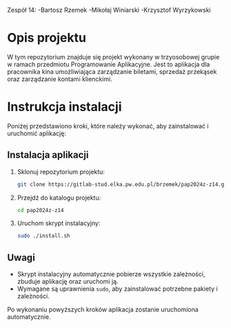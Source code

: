 Zespół 14:
-Bartosz Rzemek
-Mikołaj Winiarski
-Krzysztof Wyrzykowski

# Opis projektu

W tym repozytorium znajduje się projekt wykonany w trzyosobowej grupie w ramach przedmiotu Programowanie Aplikacyjne. 
Jest to aplikacja dla pracownika kina umożliwiająca zarządzanie biletami, sprzedaż przekąsek oraz zarządzanie kontami klienckimi.

# Instrukcja instalacji

Poniżej przedstawiono kroki, które należy wykonać, aby zainstalować i uruchomić aplikację:

## Instalacja aplikacji

1. Sklonuj repozytorium projektu:
   ```bash
   git clone https://gitlab-stud.elka.pw.edu.pl/brzemek/pap2024z-z14.git
   ```
2. Przejdź do katalogu projektu:
   ```bash
   cd pap2024z-z14
   ```

3. Uruchom skrypt instalacyjny:
   ```bash
   sudo ./install.sh
   ```
## Uwagi

- Skrypt instalacyjny automatycznie pobierze wszystkie zależności, zbuduje aplikację oraz uruchomi ją.  
- Wymagane są uprawnienia `sudo`, aby zainstalować potrzebne pakiety i zależności.

Po wykonaniu powyższych kroków aplikacja zostanie uruchomiona automatycznie.

